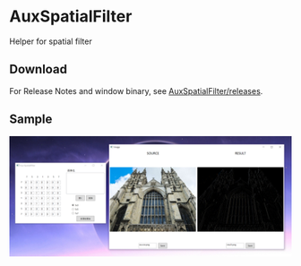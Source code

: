 # AuxSpatialFilter
Helper for spatial filter

## Download
For Release Notes and window binary, see [AuxSpatialFilter/releases](https://github.com/0V/AuxSpatialFilter/releases).

## Sample

![Sample Image](https://raw.githubusercontent.com/0V/AuxSpatialFilter/master/sample/software_image.png "software_image.png")

